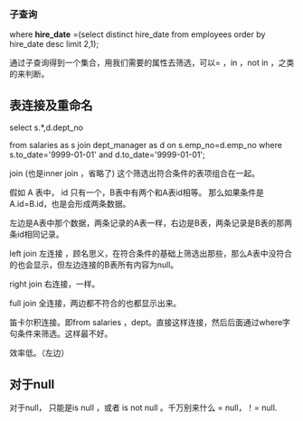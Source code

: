 ### 子查询

where **hire_date** =(select distinct hire_date from employees order by hire_date desc limit 2,1);

通过子查询得到一个集合，用我们需要的属性去筛选，可以= ，in ，not in ，之类的来判断。

## 表连接及重命名

select s.*,d.dept_no 

from salaries as s 
join dept_manager as d
on s.emp_no=d.emp_no
where s.to_date='9999-01-01' and d.to_date='9999-01-01';

join (也是inner join ，省略了)  这个筛选出符合条件的表项组合在一起。

假如 A 表中， id 只有一个，B表中有两个和A表id相等。 那么如果条件是A.id=B.id，也是会形成两条数据。

左边是A表中那个数据，两条记录的A表一样，右边是B表，两条记录是B表的那两条id相同记录。



left join 左连接 ，顾名思义，在符合条件的基础上筛选出那些，那么A表中没符合的也会显示，但左边连接的B表所有内容为null。

right join 右连接，一样。

full join 全连接，两边都不符合的也都显示出来。

笛卡尔积连接。即from salaries ，dept。直接这样连接，然后后面通过where字句条件来筛选。这样最不好。

效率低。（左边）

## 对于null

对于null， 只能是is null ，或者 is not null  。千万别来什么 = null，！= null.